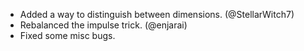 - Added a way to distinguish between dimensions. (@StellarWitch7)
- Rebalanced the impulse trick. (@enjarai)
- Fixed some misc bugs.
